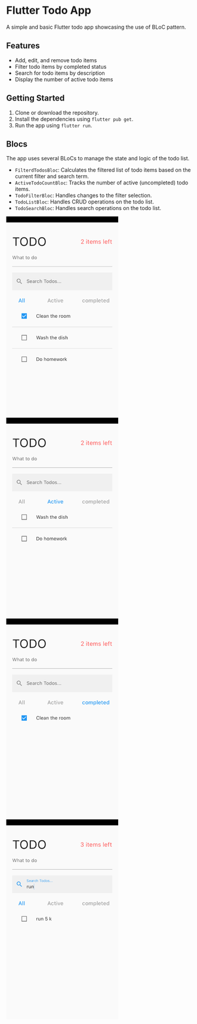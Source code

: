 
# Flutter Todo App

A simple and basic Flutter todo app showcasing the use of BLoC pattern.

## Features

* Add, edit, and remove todo items
* Filter todo items by completed status
* Search for todo items by description
* Display the number of active todo items

## Getting Started

1. Clone or download the repository.
2. Install the dependencies using `flutter pub get`.
3. Run the app using `flutter run`.

## Blocs

The app uses several BLoCs to manage the state and logic of the todo list.
* `FilterdTodosBloc`: Calculates the filtered list of todo items based on the current filter and search term.
* `ActiveTodoCountBloc`: Tracks the number of active (uncompleted) todo items.
* `TodoFilterBloc`: Handles changes to the filter selection.
* `TodoListBloc`: Handles CRUD operations on the todo list.
* `TodoSearchBloc`: Handles search operations on the todo list.


<p float="left">
  <img src="images/all.png" alt="" width="300" />
  <img src="images/active.png" alt="" width="300" />
  <img src="images/completed.png" alt="" width="300" />
  <img src="images/search.png" alt="" width="300" />


</p>